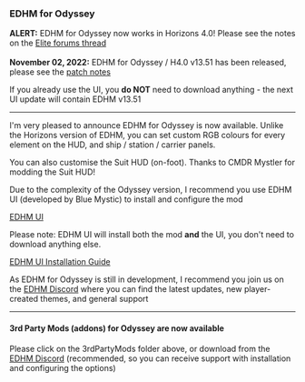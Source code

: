### EDHM for Odyssey

**ALERT:** EDHM for Odyssey now works in Horizons 4.0! Please see the notes on the [Elite forums thread](https://forums.frontier.co.uk/threads/elite-dangerous-hud-mod-edhm.557033/post-9946713)
<br><br>
**November 02, 2022:** EDHM for Odyssey / H4.0 v13.51 has been released, please see the [patch notes](https://github.com/psychicEgg/EDHM/blob/main/Odyssey/EDHM%20v13.51%20Patch%20Notes.md)

If you already use the UI, you **do NOT** need to download anything - the next UI update will contain EDHM v13.51 

-------------------------------------------------------------------------
I'm very pleased to announce EDHM for Odyssey is now available. Unlike the Horizons version of EDHM, you can set custom RGB colours for every element on the HUD, and ship / station / carrier panels. 

You can also customise the Suit HUD (on-foot). Thanks to CMDR Mystler for modding the Suit HUD!

Due to the complexity of the Odyssey version, I recommend you use EDHM UI (developed by Blue Mystic) to install and configure the mod

[EDHM UI](https://github.com/BlueMystical/EDHM_UI/releases)

Please note: EDHM UI will install both the mod **and** the UI, you don't need to download anything else.

[EDHM UI Installation Guide](https://edhm-ui.herokuapp.com/)

As EDHM for Odyssey is still in development, I recommend you join us on the [EDHM Discord](https://discord.gg/MtBszksjMr) where you can find the latest updates, new player-created themes, and general support

-------------------------------------------------------------------------
#### 3rd Party Mods (addons) for Odyssey are now available

Please click on the 3rdPartyMods folder above, or download from the [EDHM Discord](https://discord.gg/MtBszksjMr) (recommended, so you can receive support with installation and configuring the options)
